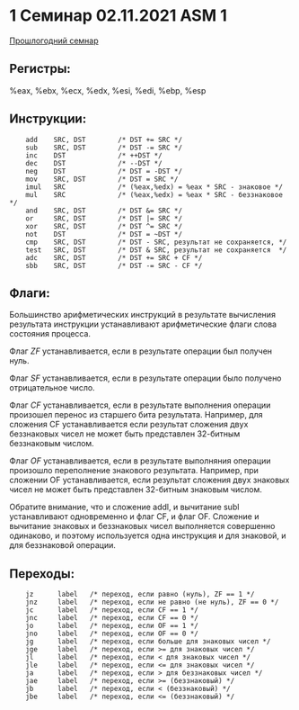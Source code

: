 # 1 Семинар 02.11.2021 ASM 1

[Прошлогодний семнар](https://github.com/blackav/hse-caos-2020/blob/master/07-asm1/README.md)

## Регистры:

%eax, %ebx, %ecx, %edx, %esi, %edi, %ebp, %esp

## Инструкции:

        add    SRC, DST        /* DST += SRC */
        sub    SRC, DST        /* DST -= SRC */
        inc    DST             /* ++DST */
        dec    DST             /* --DST */
        neg    DST             /* DST = -DST */
        mov    SRC, DST        /* DST = SRC */
        imul   SRC             /* (%eax,%edx) = %eax * SRC - знаковое */
        mul    SRC             /* (%eax,%edx) = %eax * SRC - беззнаковое */
        and    SRC, DST        /* DST &= SRC */
        or     SRC, DST        /* DST |= SRC */
        xor    SRC, DST        /* DST ^= SRC */
        not    DST             /* DST = ~DST */
        cmp    SRC, DST        /* DST - SRC, результат не сохраняется, */
        test   SRC, DST        /* DST & SRC, результат не сохраняется  */
        adc    SRC, DST        /* DST += SRC + CF */
        sbb    SRC, DST        /* DST -= SRC - CF */

## Флаги:

Большинство арифметических инструкций в результате вычисления результата инструкции устанавливают арифметические флаги слова состояния процесса.

Флаг *ZF* устанавливается, если в результате операции был получен нуль.

Флаг *SF* устанавливается, если в результате операции было получено отрицательное число.

Флаг *CF* устанавливается, если в результате выполнения операции произошел перенос из старшего бита результата. Например, для сложения CF устанавливается если результат сложения двух беззнаковых чисел не может быть представлен 32-битным беззнаковым числом.

Флаг *OF* устанавливается, если в результате выполняния операции произошло переполнение знакового результата. Например, при сложении OF устанавливается, если результат сложения двух знаковых чисел не может быть представлен 32-битным знаковым числом.

Обратите внимание, что и сложение addl, и вычитание subl устанавливают одновременно и флаг CF, и флаг OF. Сложение и вычитание знаковых и беззнаковых чисел выполняется совершенно одинаково, и поэтому используется одна инструкция и для знаковой, и для беззнаковой операции.

## Переходы:

        jz      label   /* переход, если равно (нуль), ZF == 1 */
        jnz     label   /* переход, если не равно (не нуль), ZF == 0 */
        jc      label   /* переход, если CF == 1 */
        jnc     label   /* переход, если CF == 0 */
        jo      label   /* переход, если OF == 1 */
        jno     label   /* переход, если OF == 0 */
        jg      label   /* переход, если больше для знаковых чисел */
        jge     label   /* переход, если >= для знаковых чисел */
        jl      label   /* переход, если < для знаковых чисел */
        jle     label   /* переход, если <= для знаковых чисел */
        ja      label   /* переход, если > для беззнаковых чисел */
        jae     label   /* переход, если >= (беззнаковый) */
        jb      label   /* переход, если < (беззнаковый) */
        jbe     label   /* переход, если <= (беззнаковый) */
        
